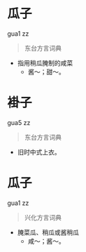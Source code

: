 # 瓜子
gua1 zz
> 东台方言词典
- 指用稍瓜腌制的咸菜
  - 酱～；甜～。

# 褂子
gua5 zz
> 东台方言词典
- 旧时中式上衣。

# 瓜子
gua1 zz
> 兴化方言词典
- 腌菜瓜、稍瓜或酱稍瓜
  - 咸～；酱～。
